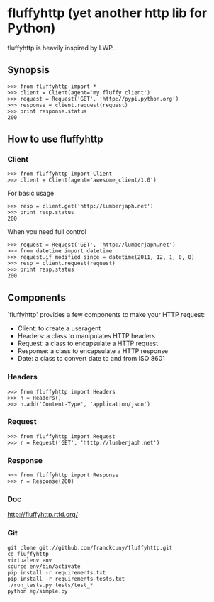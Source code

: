 # fluffyhttp (yet another http lib for Python)

fluffyhttp is heavily inspired by LWP.

## Synopsis

    >>> from fluffyhttp import *
    >>> client = Client(agent='my fluffy client')
    >>> request = Request('GET', 'http://pypi.python.org')
    >>> response = client.request(request)
    >>> print response.status
    200

## How to use fluffyhttp

### Client

    >>> from fluffyhttp import Client
    >>> client = Client(agent='awesome_client/1.0')

For basic usage

    >>> resp = client.get('http://lumberjaph.net')
    >>> print resp.status
    200

When you need full control

    >>> request = Request('GET', 'http://lumberjaph.net')
    >>> from datetime import datetime
    >>> request.if_modified_since = datetime(2011, 12, 1, 0, 0)
    >>> resp = client.request(request)
    >>> print resp.status
    200

## Components

`fluffyhttp' provides a few components to make your HTTP request:

 * Client: to create a useragent
 * Headers: a class to manipulates HTTP headers
 * Request: a class to encapsulate a HTTP request
 * Response: a class to encapsulate a HTTP response
 * Date: a class to convert date to and from ISO 8601 

### Headers

    >>> from fluffyhttp import Headers
    >>> h = Headers()
    >>> h.add('Content-Type', 'application/json')

### Request

    >>> from fluffyhttp import Request
    >>> r = Request('GET', 'htttp://lumberjaph.net')

### Response

    >>> from fluffyhttp import Response
    >>> r = Response(200)

### Doc

http://fluffyhttp.rtfd.org/

### Git

    git clone git://github.com/franckcuny/fluffyhttp.git
    cd fluffyhttp
    virtualenv env
    source env/bin/activate
    pip install -r requirements.txt
    pip install -r requirements-tests.txt
    ./run_tests.py tests/test_*
    python eg/simple.py
